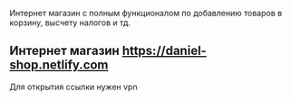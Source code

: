 Интернет магазин с полным функционалом по добавлению товаров в корзину, высчету налогов и тд.

## Интернет магазин https://daniel-shop.netlify.com
Для открытия ссылки нужен vpn


